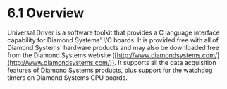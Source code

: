 # 6.1 Overview

Universal Driver is a software toolkit that provides a C language interface capability for Diamond Systems' I/O boards. It is provided free with all of Diamond Systems' hardware products and may also be downloaded free from the Diamond Systems website ([http://www.diamondsystems.com/](http://www.diamondsystems.com/)). It supports all the data acquisition features of Diamond Systems products, plus support for the watchdog timers on Diamond Systems CPU boards.

